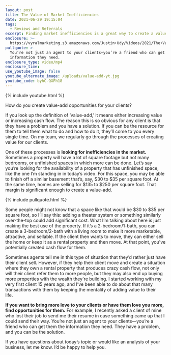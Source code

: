 ```yaml
---
layout: post
title: The Value of Market Inefficiencies
date: 2021-06-29 19:15:04
tags:
  - Reviews and Referrals
excerpt: Finding market inefficiencies is a great way to create a value-add.
enclosure: >-
  https://vyralmarketing.s3.amazonaws.com/Justin+Udy/Videos/2021/The+Value+of+Market+Inefficiencies.mp4
pullquote: >-
  You’re not just an agent to your clients—you’re a friend who can get them the
  information they need.
enclosure_type: video/mp4
enclosure_time:
use_youtube_image: false
youtube_alternate_image: /uploads/value-add-yt.jpg
youtube_code: byhC-QXFh18
---
```

{% include youtube.html %}

How do you create value-add opportunities for your clients?

If you look up the definition of ‘value-add,’ it means either increasing value or increasing cash flow. The reason this is so obvious for any client is that they have a problem and you have a solution. If you can be the resource for them to tell them what to do and how to do it, they’ll come to you every single time. On my team, we regularly go through the processes of creating value for our clients.

One of these processes is **looking for inefficiencies in the market.** Sometimes a property will have a lot of square footage but not many bedrooms, or unfinished spaces in which more can be done. Let’s say you’re looking for the availability of a property that has unfinished space, like the one I’m standing in in today’s video. For this space, you may be able to finish off a similar basement that’s, say, $30 to $35 per square foot. At the same time, homes are selling for $135 to $250 per square foot. That margin is significant enough to create a value-add.&nbsp;

{% include pullquote.html %}

Some people might not know that a space like that would be $30 to $35 per square foot, so I’ll say this: adding a theater system or something similarly over-the-top could add significant cost. What I’m talking about here is just making the best use of the property. If it’s a 2-bedroom/1-bath, you can create a 3-bedroom/2-bath with a living room to make it more marketable, attractive, and sellable. If the client then wants to move, they can either sell the home or keep it as a rental property and then move. At that point, you've potentially created cash flow for them.&nbsp;

Sometimes agents tell me in this type of situation that they’d rather just have their client sell. However, if they help their client move and create a situation where they own a rental property that produces crazy cash flow, not only will their client refer them to more people, but they may also end up buying more properties with the wealth they're building. I started working with my very first client 15 years ago, and I’ve been able to do about that many transactions with them by keeping the mentality of adding value to their life.&nbsp;

**If you want to bring more love to your clients or have them love you more, find opportunities for them.** For example, I recently asked a client of mine who lost their job to send me their resume in case something came up that I could send their way. You’re not just an agent to your clients—you’re a friend who can get them the information they need. They have a problem, and you can be the solution.&nbsp;

If you have questions about today’s topic or would like an analysis of your business, let me know. I’d be happy to help you.
